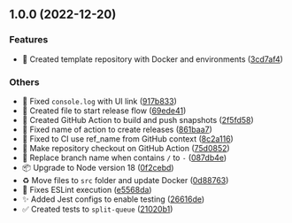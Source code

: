 

## 1.0.0 (2022-12-20)


### Features

* :construction: Created template repository with Docker and environments ([3cd7af4](https://github.com/tiagoboeing/bull-board/commit/3cd7af4695966987a4c3fc8554a61f893f9429fb))


### Others

* :bug: Fixed `console.log` with UI link ([917b833](https://github.com/tiagoboeing/bull-board/commit/917b833b94ae9d699b66ca914ff87a0f2bc2bb17))
* :construction_worker: Created file to start release flow ([69ede41](https://github.com/tiagoboeing/bull-board/commit/69ede41904a04345bb6253d3147c463769c93aa5))
* :construction_worker: Created GitHub Action to build and push snapshots ([2f5fd58](https://github.com/tiagoboeing/bull-board/commit/2f5fd5879796b83c4dea2b47548ed05304c3c18f))
* :green_heart: Fixed name of action to create releases ([861baa7](https://github.com/tiagoboeing/bull-board/commit/861baa77863b88673607989a5c50c3a009d498fb))
* :green_heart: Fixed to CI use ref_name from GitHub context ([8c2a116](https://github.com/tiagoboeing/bull-board/commit/8c2a1167b10588e70d56cbef980789437fafefe7))
* :green_heart: Make repository checkout on GitHub Action ([75d0852](https://github.com/tiagoboeing/bull-board/commit/75d0852ee3a4017b06fa479bd1c931a9ef66e626))
* :green_heart: Replace branch name when contains `/` to `-` ([087db4e](https://github.com/tiagoboeing/bull-board/commit/087db4eb04edd23c4ca504688d02ef404787a8df))
* :package: Upgrade to Node version 18 ([0f2cebd](https://github.com/tiagoboeing/bull-board/commit/0f2cebd480495a35a25624e256f7d77d12a82814))
* :recycle: Move files to `src` folder and update Docker ([0d88763](https://github.com/tiagoboeing/bull-board/commit/0d88763c825e32ebc8b5cd967fc161e4f3be855b))
* :rotating_light: Fixes ESLint execution ([e5568da](https://github.com/tiagoboeing/bull-board/commit/e5568da6978a33f07b3167ffb3ca021c44d18409))
* :sparkles: Added Jest configs to enable testing ([26616de](https://github.com/tiagoboeing/bull-board/commit/26616de9aa19262e1d6e41c315a7404f4bd31f32))
* :white_check_mark: Created tests to `split-queue` ([21020b1](https://github.com/tiagoboeing/bull-board/commit/21020b1d0863c7b14df3f918a5a9e2036e1428d4))